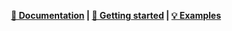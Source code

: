 <div align="center">

**[📗 Documentation](https://rathaumons.github.io/vsensebox/) | [🚀 Getting started](https://rathaumons.github.io/vsensebox/getstarted.html) | [💡 Examples](https://rathaumons.github.io/vsensebox/examples.html)**

</div>